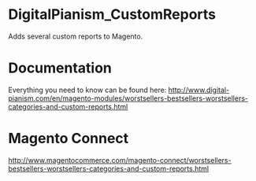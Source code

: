 # DigitalPianism_CustomReports

Adds several custom reports to Magento.

# Documentation

Everything you need to know can be found here: http://www.digital-pianism.com/en/magento-modules/worstsellers-bestsellers-worstsellers-categories-and-custom-reports.html

# Magento Connect

http://www.magentocommerce.com/magento-connect/worstsellers-bestsellers-worstsellers-categories-and-custom-reports.html

